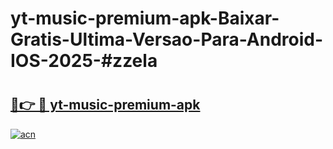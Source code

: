 # yt-music-premium-apk-Baixar-Gratis-Ultima-Versao-Para-Android-IOS-2025-#zzela

# <h2><a href="https://ainizakaria.my?title=yt-music-premium-apk&ref=24M">🔗👉 🔴 yt-music-premium-apk</a></h2>

[![acn](https://github.com/user-attachments/assets/0f9c940e-d8b0-45ae-aac7-cd30a18b3e1c)](https://ainizakaria.my?title=yt-music-premium-apk&ref=24M)

